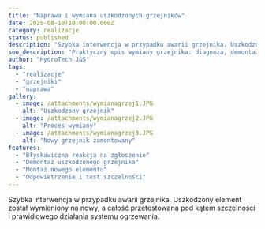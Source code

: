 ```yaml
---
title: "Naprawa i wymiana uszkodzonych grzejników"
date: 2025-08-10T10:00:00.000Z
category: realizacje
status: published
description: "Szybka interwencja w przypadku awarii grzejnika. Uszkodzony element został wymieniony na nowy, a całość przetestowana pod kątem szczelności i prawidłowego działania systemu ogrzewania."
seo_description: "Praktyczny opis wymiany grzejnika: diagnoza, demontaż, montaż oraz test szczelności — zobacz jak przebiega bezpieczna i szybka naprawa."
author: "HydroTech J&S"
tags:
  - "realizacje"
  - "grzejniki"
  - "naprawa"
gallery:
  - image: /attachments/wymianagrzej1.JPG
    alt: "Uszkodzony grzejnik"
  - image: /attachments/wymianagrzej2.JPG
    alt: "Proces wymiany"
  - image: /attachments/wymianagrzej3.JPG
    alt: "Nowy grzejnik zamontowany"
features:
  - "Błyskawiczna reakcja na zgłoszenie"
  - "Demontaż uszkodzonego grzejnika"
  - "Montaż nowego elementu"
  - "Odpowietrzenie i test szczelności"
---
```


Szybka interwencja w przypadku awarii grzejnika. Uszkodzony element został wymieniony na nowy, a całość przetestowana pod kątem szczelności i prawidłowego działania systemu ogrzewania.
